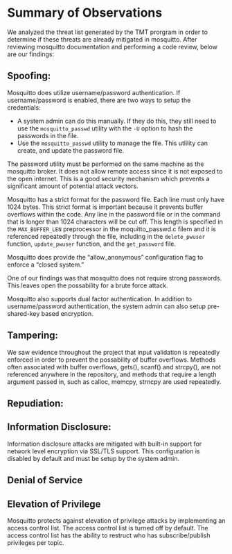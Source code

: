 # Summary of Observations

We analyzed the threat list generated by the TMT prorgram in order to determine if these threats are already mitigated in mosquitto.  After reviewing mosquitto documentation and performing a code review, below are our findings:

## Spoofing: 
Mosquitto does utilize username/password authentication.  If username/password is enabled, there are two ways to setup the credentials: 
* A system admin can do this manually.  If they do this, they still need to use the `mosquitto_passwd` utility with the `-U` option to hash the passwords in the file. 
* Use the `mosquitto_passwd` utility to manage the file. This utlility can create, and update the password file.

The password utility must be performed on the same machine as the mosquitto broker.  It does not allow remote access since it is not exposed to the open internet.  This is a good security mechanism which prevents a significant amount of potential attack vectors.

Mosquitto has a strict format for the password file.  Each line must only have 1024 bytes. This strict format is important because it prevents buffer overflows within the code.  Any line in the password file or in the command that is longer than 1024 characters will be cut off.  This length is specified in the `MAX_BUFFER_LEN` preprocessor in the moquitto_passwd.c filem and it is referenced repeatedly through the file, including in the `delete_pwuser` function, `update_pwuser` function, and the `get_password` file.   

Mosquitto does provide the “allow_anonymous”  configuration flag to enforce a “closed system.” 

One of our findings was that mosquitto does not require strong passwords.  This leaves open the possability for a brute force attack.  

Mosquitto also supports dual factor authentication.  In addition to username/password authentication, the system admin can also setup pre-shared-key based encryption.  

## Tampering:
We saw evidence throughout the project that input validation is repeatedly enforced in order to prevent the possability of buffer overflows.   Methods often associated with buffer overflows, gets(), scanf() and strcpy(), are not referenced anywhere in the repository, and methods that require a length argument passed in, such as calloc, memcpy, strncpy are used repeatedly. 

## Repudiation:

## Information Disclosure:
Information disclosure attacks are mitigated with built-in support for network level encryption via SSL/TLS support. This configuration is disabled by default and must be setup by the system admin. 

## Denial of Service

## Elevation of Privilege
Mosquitto protects against elevation of privilege attacks by implementing an access control list.  The access control list is turned off by default.  The access control list has the ability to restruct who has subscribe/publish privileges per topic.

  
